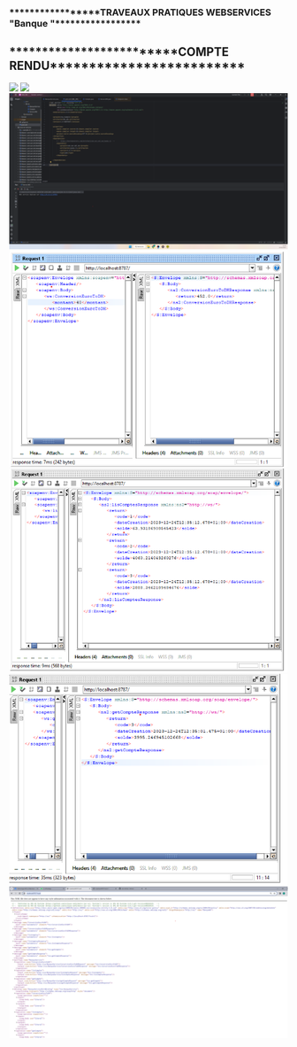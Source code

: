 <h3>*****************TRAVEAUX PRATIQUES WEBSERVICES "Banque "*****************</h3>

<h2>*************************COMPTE RENDU*************************</h2>
<img src="captures/Capture d'écran 2023-12-25 213546.png">
<img src="captures/coté client.png">
<img src="captures/deploiement de WS.png">
<img src="captures/request ConversioEuroToDH.png">
<img src="captures/request getCompte.png">
<img src="captures/request listeCompte.png">
<img src="captures/WSDL.png">
